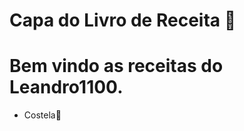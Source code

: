 # Capa do Livro de Receita :cookie:

Bem vindo as receitas do Leandro1100.
=======

- Costela:meat_on_bone:

